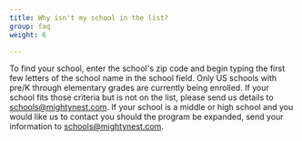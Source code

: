 ```yaml
---
title: Why isn't my school in the list?
group: faq
weight: 6

---
```


To find your school, enter the school's zip code and begin typing the first few letters of the school name in the school field. Only US schools with pre/K through elementary grades are currently being enrolled. If your school fits those criteria but is not on the list, please send us details to schools@mightynest.com. If your school is a middle or high school and you would like us to contact you should the program be expanded, send your information to schools@mightynest.com.
